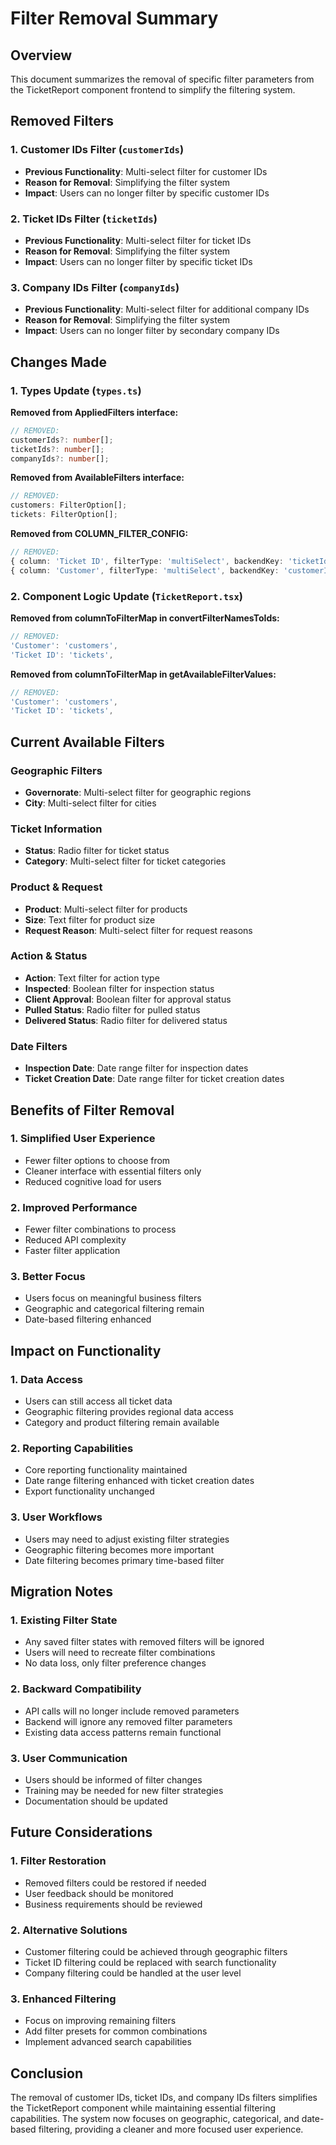 # Filter Removal Summary

## Overview
This document summarizes the removal of specific filter parameters from the TicketReport component frontend to simplify the filtering system.

## Removed Filters

### 1. Customer IDs Filter (`customerIds`)
- **Previous Functionality**: Multi-select filter for customer IDs
- **Reason for Removal**: Simplifying the filter system
- **Impact**: Users can no longer filter by specific customer IDs

### 2. Ticket IDs Filter (`ticketIds`)
- **Previous Functionality**: Multi-select filter for ticket IDs
- **Reason for Removal**: Simplifying the filter system
- **Impact**: Users can no longer filter by specific ticket IDs

### 3. Company IDs Filter (`companyIds`)
- **Previous Functionality**: Multi-select filter for additional company IDs
- **Reason for Removal**: Simplifying the filter system
- **Impact**: Users can no longer filter by secondary company IDs

## Changes Made

### 1. Types Update (`types.ts`)

**Removed from AppliedFilters interface:**
```typescript
// REMOVED:
customerIds?: number[];
ticketIds?: number[];
companyIds?: number[];
```

**Removed from AvailableFilters interface:**
```typescript
// REMOVED:
customers: FilterOption[];
tickets: FilterOption[];
```

**Removed from COLUMN_FILTER_CONFIG:**
```typescript
// REMOVED:
{ column: 'Ticket ID', filterType: 'multiSelect', backendKey: 'ticketIds', dataType: 'number' },
{ column: 'Customer', filterType: 'multiSelect', backendKey: 'customerIds', dataType: 'number' },
```

### 2. Component Logic Update (`TicketReport.tsx`)

**Removed from columnToFilterMap in convertFilterNamesToIds:**
```typescript
// REMOVED:
'Customer': 'customers',
'Ticket ID': 'tickets',
```

**Removed from columnToFilterMap in getAvailableFilterValues:**
```typescript
// REMOVED:
'Customer': 'customers',
'Ticket ID': 'tickets',
```

## Current Available Filters

### Geographic Filters
- **Governorate**: Multi-select filter for geographic regions
- **City**: Multi-select filter for cities

### Ticket Information
- **Status**: Radio filter for ticket status
- **Category**: Multi-select filter for ticket categories

### Product & Request
- **Product**: Multi-select filter for products
- **Size**: Text filter for product size
- **Request Reason**: Multi-select filter for request reasons

### Action & Status
- **Action**: Text filter for action type
- **Inspected**: Boolean filter for inspection status
- **Client Approval**: Boolean filter for approval status
- **Pulled Status**: Radio filter for pulled status
- **Delivered Status**: Radio filter for delivered status

### Date Filters
- **Inspection Date**: Date range filter for inspection dates
- **Ticket Creation Date**: Date range filter for ticket creation dates

## Benefits of Filter Removal

### 1. Simplified User Experience
- Fewer filter options to choose from
- Cleaner interface with essential filters only
- Reduced cognitive load for users

### 2. Improved Performance
- Fewer filter combinations to process
- Reduced API complexity
- Faster filter application

### 3. Better Focus
- Users focus on meaningful business filters
- Geographic and categorical filtering remain
- Date-based filtering enhanced

## Impact on Functionality

### 1. Data Access
- Users can still access all ticket data
- Geographic filtering provides regional data access
- Category and product filtering remain available

### 2. Reporting Capabilities
- Core reporting functionality maintained
- Date range filtering enhanced with ticket creation dates
- Export functionality unchanged

### 3. User Workflows
- Users may need to adjust existing filter strategies
- Geographic filtering becomes more important
- Date filtering becomes primary time-based filter

## Migration Notes

### 1. Existing Filter State
- Any saved filter states with removed filters will be ignored
- Users will need to recreate filter combinations
- No data loss, only filter preference changes

### 2. Backward Compatibility
- API calls will no longer include removed parameters
- Backend will ignore any removed filter parameters
- Existing data access patterns remain functional

### 3. User Communication
- Users should be informed of filter changes
- Training may be needed for new filter strategies
- Documentation should be updated

## Future Considerations

### 1. Filter Restoration
- Removed filters could be restored if needed
- User feedback should be monitored
- Business requirements should be reviewed

### 2. Alternative Solutions
- Customer filtering could be achieved through geographic filters
- Ticket ID filtering could be replaced with search functionality
- Company filtering could be handled at the user level

### 3. Enhanced Filtering
- Focus on improving remaining filters
- Add filter presets for common combinations
- Implement advanced search capabilities

## Conclusion

The removal of customer IDs, ticket IDs, and company IDs filters simplifies the TicketReport component while maintaining essential filtering capabilities. The system now focuses on geographic, categorical, and date-based filtering, providing a cleaner and more focused user experience.
